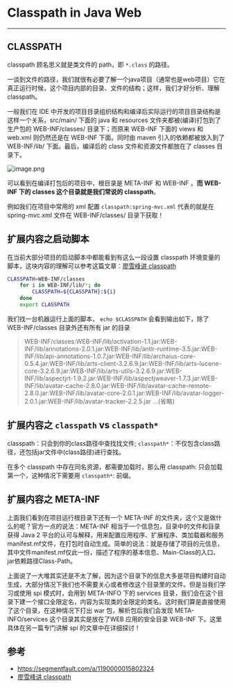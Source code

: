 # Classpath in Java Web
---


## CLASSPATH

classpath 顾名思义就是类文件的 path，即 `*.class` 的路径。

一谈到文件的路径，我们就很有必要了解一个java项目（通常也是web项目）它在真正运行时候，这个项目内部的目录、文件的结构；这样，我们才好分析、理解 classpath。

一般我们在 IDE 中开发的项目目录组织结构和编译后实际运行的项目目录结构是这样一个关系，src/main/ 下面的 java 和 resources 文件夹都被(编译)打包到了生产包的 WEB-INF/classes/ 目录下；而原来 WEB-INF 下面的 views 和 web.xml 则仍然还是在 WEB-INF 下面。同时由 maven 引入的依赖都被放入到了 WEB-INF/lib/ 下面。最后，编译后的 class 文件和资源文件都放在了 classes 目录下。

![image.png](https://images.zenhubusercontent.com/5b83aeb622e474383b984d11/b8a596a9-0d71-448a-93d9-4f4c6f063b5e)

可以看到在编译打包后的项目中，根目录是 META-INF 和 WEB-INF 。**而 WEB-INF 下的 classes 这个目录就是我们常说的 classpath**。

例如我们在项目中常用的 xml 配置 `classpath:spring-mvc.xml` 代表的就是在 spring-mvc.xml 文件在 WEB-INF/classes/ 目录下获取！

## 扩展内容之启动脚本

在当前大部分项目的启动脚本中都能看到有这么一段设置 classpath 环境变量的脚本，这块内容的理解可以参考这篇文章：[廖雪峰讲 classpath](https://www.liaoxuefeng.com/wiki/1252599548343744/1260466914339296)

```bash
CLASSPATH=WEB-INF/classes
    for i in WEB-INF/lib/*; do
        CLASSPATH=${CLASSPATH}:${i}
    done
    export CLASSPATH
```

我们找一台机器运行上面的脚本， `echo $CLASSPATH` 会看到输出如下，除了 WEB-INF/classes 目录外还有所有 jar 的目录

> WEB-INF/classes:WEB-INF/lib/activation-1.1.jar:WEB-INF/lib/annotations-2.0.1.jar:WEB-INF/lib/antlr-runtime-3.5.jar:WEB-INF/lib/api-annotations-1.0.7.jar:WEB-INF/lib/archaius-core-0.5.4.jar:WEB-INF/lib/arts-client-3.2.6.9.jar:WEB-INF/lib/arts-lucene-core-3.2.6.9.jar:WEB-INF/lib/arts-utils-3.2.6.9.jar:WEB-INF/lib/aspectjrt-1.9.2.jar:WEB-INF/lib/aspectjweaver-1.7.3.jar:WEB-INF/lib/avatar-cache-2.8.0.jar:WEB-INF/lib/avatar-cache-remote-2.8.0.jar:WEB-INF/lib/avatar-core-2.0.1.jar:WEB-INF/lib/avatar-logger-2.0.1.jar:WEB-INF/lib/avatar-tracker-2.2.5.jar ...(省略)

## 扩展内容之 `classpath` vs `classpath*`

classpath：只会到你的class路径中查找找文件; `classpath*`：不仅包含class路径，还包括jar文件中(class路径)进行查找。

在多个 classpath 中存在同名资源，都需要加载时，那么用 classpath: 只会加载第一个，这种情况下需要用 `classpath*`: 前缀。

## 扩展内容之 META-INF

上面我们看到在项目运行根目录下还有一个 META-INF 的文件夹，这个又是做什么的呢？官方一点的说法：META-INF 相当于一个信息包，目录中的文件和目录获得 Java 2 平台的认可与解释，用来配置应用程序、扩展程序、类加载器和服务manifest.mf文件，在打包时自动生成。简单的说法：就是存储了项目的元信息，其中文件manifest.mf仅此一份，描述了程序的基本信息、Main-Class的入口、jar依赖路径Class-Path。

上面说了一大堆其实还是不太了解，因为这个目录下的信息大多是项目构建时自动生成，大部分情况下我们也不需要关心或者修改这个目录里的文件。但是当我们学习或使用 spi 模式时，会用到 META-INFO 下的 services 目录，我们会在这个目录下建一个接口全限定名，内容为实现类的全限定的类名。这时我们算是直接使用了这个目录，在这种情况下打出 war 包，解析包后我们会发现 META-INFO/services 这个目录其实是放在了WEB 应用的安全目录 WEB-INF 下。这里具体在另一篇专门讲解 spi 的文章中在详细探讨！


## 参考

- https://segmentfault.com/a/1190000015802324
- [廖雪峰讲 classpath](https://www.liaoxuefeng.com/wiki/1252599548343744/1260466914339296)